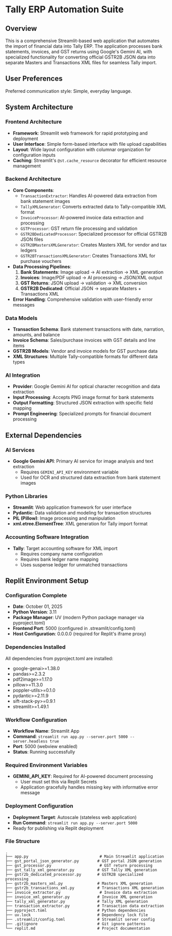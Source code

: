 # Tally ERP Automation Suite

## Overview

This is a comprehensive Streamlit-based web application that automates the import of financial data into Tally ERP. The application processes bank statements, invoices, and GST returns using Google's Gemini AI, with specialized functionality for converting official GSTR2B JSON data into separate Masters and Transactions XML files for seamless Tally import.

## User Preferences

Preferred communication style: Simple, everyday language.

## System Architecture

### Frontend Architecture
- **Framework**: Streamlit web framework for rapid prototyping and deployment
- **User Interface**: Simple form-based interface with file upload capabilities
- **Layout**: Wide layout configuration with columnar organization for configuration inputs
- **Caching**: Streamlit's `@st.cache_resource` decorator for efficient resource management

### Backend Architecture
- **Core Components**:
  - `TransactionExtractor`: Handles AI-powered data extraction from bank statement images
  - `TallyXMLGenerator`: Converts extracted data to Tally-compatible XML format
  - `InvoiceProcessor`: AI-powered invoice data extraction and processing
  - `GSTProcessor`: GST return file processing and validation
  - `GSTR2BDedicatedProcessor`: Specialized processor for official GSTR2B JSON files
  - `GSTR2BMastersXMLGenerator`: Creates Masters XML for vendor and tax ledgers
  - `GSTR2BTransactionsXMLGenerator`: Creates Transactions XML for purchase vouchers
- **Data Processing Pipelines**:
  1. **Bank Statements**: Image upload → AI extraction → XML generation
  2. **Invoices**: Image/PDF upload → AI processing → JSON/XML output
  3. **GST Returns**: JSON upload → validation → XML conversion
  4. **GSTR2B Dedicated**: Official JSON → separate Masters + Transactions XML
- **Error Handling**: Comprehensive validation with user-friendly error messages

### Data Models
- **Transaction Schema**: Bank statement transactions with date, narration, amounts, and balance
- **Invoice Schema**: Sales/purchase invoices with GST details and line items
- **GSTR2B Models**: Vendor and invoice models for GST purchase data
- **XML Structures**: Multiple Tally-compatible formats for different data types

### AI Integration
- **Provider**: Google Gemini AI for optical character recognition and data extraction
- **Input Processing**: Accepts PNG image format for bank statements
- **Output Formatting**: Structured JSON extraction with specific field mapping
- **Prompt Engineering**: Specialized prompts for financial document processing

## External Dependencies

### AI Services
- **Google Gemini API**: Primary AI service for image analysis and text extraction
  - Requires `GEMINI_API_KEY` environment variable
  - Used for OCR and structured data extraction from bank statement images

### Python Libraries
- **Streamlit**: Web application framework for user interface
- **Pydantic**: Data validation and modeling for transaction structures
- **PIL (Pillow)**: Image processing and manipulation
- **xml.etree.ElementTree**: XML generation for Tally import format

### Accounting Software Integration
- **Tally**: Target accounting software for XML import
  - Requires company name configuration
  - Requires bank ledger name mapping
  - Uses suspense ledger for unmatched transactions

## Replit Environment Setup

### Configuration Complete
- **Date**: October 01, 2025
- **Python Version**: 3.11
- **Package Manager**: UV (modern Python package manager via pyproject.toml)
- **Frontend Port**: 5000 (configured in .streamlit/config.toml)
- **Host Configuration**: 0.0.0.0 (required for Replit's iframe proxy)

### Dependencies Installed
All dependencies from pyproject.toml are installed:
- google-genai>=1.38.0
- pandas>=2.3.2
- pdf2image>=1.17.0
- pillow>=11.3.0
- poppler-utils>=0.1.0
- pydantic>=2.11.9
- sift-stack-py>=0.9.1
- streamlit>=1.49.1

### Workflow Configuration
- **Workflow Name**: Streamlit App
- **Command**: `streamlit run app.py --server.port 5000 --server.headless true`
- **Port**: 5000 (webview enabled)
- **Status**: Running successfully

### Required Environment Variables
- **GEMINI_API_KEY**: Required for AI-powered document processing
  - User must set this via Replit Secrets
  - Application gracefully handles missing key with informative error message

### Deployment Configuration
- **Deployment Target**: Autoscale (stateless web application)
- **Run Command**: `streamlit run app.py --server.port 5000`
- Ready for publishing via Replit deployment

### File Structure
```
.
├── app.py                               # Main Streamlit application
├── gst_portal_json_generator.py        # GST portal JSON generation
├── gst_processor.py                     # GST return processing
├── gst_tally_xml_generator.py          # GST Tally XML generation
├── gstr2b_dedicated_processor.py       # GSTR2B specialized processing
├── gstr2b_masters_xml.py               # Masters XML generation
├── gstr2b_transactions_xml.py          # Transactions XML generation
├── invoice_extractor.py                 # Invoice data extraction
├── invoice_xml_generator.py            # Invoice XML generation
├── tally_xml_generator.py              # Tally XML generation
├── transaction_extractor.py            # Transaction data extraction
├── pyproject.toml                      # Python dependencies
├── uv.lock                             # Dependency lock file
├── .streamlit/config.toml              # Streamlit server config
├── .gitignore                          # Git ignore patterns
└── replit.md                           # Project documentation
```